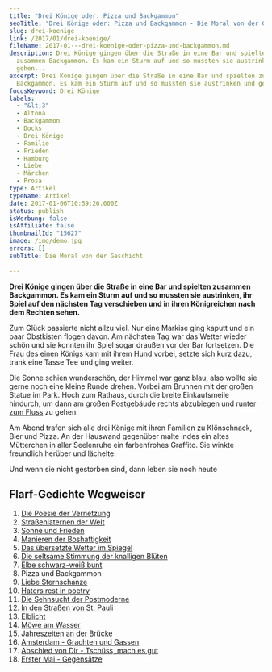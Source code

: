 ```yaml
---
title: "Drei Könige oder: Pizza und Backgammon"
seoTitle: "Drei Könige oder: Pizza und Backgammon - Die Moral von der Geschicht"
slug: drei-koenige
link: /2017/01/drei-koenige/
fileName: 2017-01---drei-koenige-oder-pizza-und-backgammon.md
description: Drei Könige gingen über die Straße in eine Bar und spielten
  zusammen Backgammon. Es kam ein Sturm auf und so mussten sie austrinken und
  gehen...
excerpt: Drei Könige gingen über die Straße in eine Bar und spielten zusammen
  Backgammon. Es kam ein Sturm auf und so mussten sie austrinken und gehen...
focusKeyword: Drei Könige
labels:
  - "&lt;3"
  - Altona
  - Backgammon
  - Docks
  - Drei Könige
  - Familie
  - Frieden
  - Hamburg
  - Liebe
  - Märchen
  - Prosa
type: Artikel
typeName: Artikel
date: 2017-01-06T10:59:26.000Z
status: publish
isWerbung: false
isAffiliate: false
thumbnailId: "15627"
image: /img/demo.jpg
errors: []
subTitle: Die Moral von der Geschicht
  
---
```


**Drei Könige gingen über die Straße in eine Bar und spielten zusammen
Backgammon. Es kam ein Sturm auf und so mussten sie austrinken, ihr Spiel auf
den nächsten Tag verschieben und in ihren Königreichen nach dem Rechten sehen.**

Zum Glück passierte nicht allzu viel. Nur eine Markise ging kaputt und ein paar
Obstkisten flogen davon. Am nächsten Tag war das Wetter wieder schön und sie
konnten ihr Spiel sogar draußen vor der Bar fortsetzen. Die Frau des einen
Königs kam mit ihrem Hund vorbei, setzte sich kurz dazu, trank eine Tasse Tee
und ging weiter.

Die Sonne schien wunderschön, der Himmel war ganz blau, also wollte sie gerne
noch eine kleine Runde drehen. Vorbei am Brunnen mit der großen Statue im Park.
Hoch zum Rathaus, durch die breite Einkaufsmeile hindurch, um dann am großen
Postgebäude rechts abzubiegen und
[runter zum Fluss](/2017/01/elbe-schwarz-weiss-bunt-bildergalerie-mit-flarfgedicht/)
zu gehen.

Am Abend trafen sich alle drei Könige mit ihren Familien zu Klönschnack, Bier
und Pizza. An der Hauswand gegenüber malte indes ein altes Mütterchen in aller
Seelenruhe ein farbenfrohes Graffito. Sie winkte freundlich herüber und
lächelte.

Und wenn sie nicht gestorben sind, dann leben sie noch heute

## Flarf-Gedichte Wegweiser

1.  [Die Poesie der Vernetzung](/2016/03/flarf-inspiration-aus-dem-internet-die-poesie-der-vernetzung/)
1.  [Straßenlaternen der Welt](/2016/03/strassenlaternen-der-welt-eine-romantische-bildergalerie/)
1.  [Sonne und Frieden](/2016/03/sonne-und-frieden/)
1.  [Manieren der Boshaftigkeit](/2016/04/manieren-der-boshaftigkeit/)
1.  [Das übersetzte Wetter im Spiegel](/2016/05/das-uebersetzte-wetter-im-spiegel/)
1.  [Die seltsame Stimmung der knalligen Blüten](/2016/10/die-seltsame-stimmung-der-knalligen-blueten/)
1.  [Elbe schwarz-weiß bunt](/2017/01/elbe-schwarz-weiss-bunt-bildergalerie-mit-flarfgedicht/)
1.  Pizza und Backgammon
1.  [Liebe Sternschanze](/2017/01/liebe-sternschanze/)
1.  [Haters rest in poetry](/2017/02/haters-rest-in-poetry/)
1.  [Die Sehnsucht der Postmoderne](/2017/02/die-sehnsucht-der-postmoderne/)
1.  [In den Straßen von St. Pauli](/2017/02/dauerregen-stpauli/)
1.  [Elblicht](/2018/01/elblicht-flarfgedicht-zum-jahresanfang/)
1.  [Möwe am Wasser](/2018/01/moewe-am-wasser/)
1.  [Jahreszeiten an der Brücke](/2018/02/ein-fleet-im-verlauf-der-jahreszeiten/)
1.  [Amsterdam - Grachten und Gassen](/2018/03/amsterdam/)
1.  [Abschied von Dir - Tschüss, mach es gut](/2018/04/abschied-von-dir/)
1.  [Erster Mai - Gegensätze](/2018/05/erster-mai-gegensaetze/)

  
